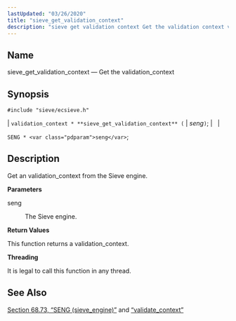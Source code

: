 ```yaml
---
lastUpdated: "03/26/2020"
title: "sieve_get_validation_context"
description: "sieve get validation context Get the validation context validation context sieve get validation context seng SENG seng Get an validation context from the Sieve engine seng The Sieve engine This function returns a validation context It is legal to call this function in any thread Section 68 73 SENG sieve..."
---
```


<a name="apis.sieve_get_validate_context"></a> 
## Name

sieve_get_validation_context — Get the validation_context

## Synopsis

`#include "sieve/ecsieve.h"`

| `validation_context * **sieve_get_validation_context** (` | <var class="pdparam">seng</var>`)`; |   |

`SENG * <var class="pdparam">seng</var>`;<a name="idp60213632"></a> 
## Description

Get an validation_context from the Sieve engine.

**<a name="idp60214864"></a> Parameters**

<dl class="variablelist">

<dt>seng</dt>

<dd>

The Sieve engine.

</dd>

</dl>

**<a name="idp60217600"></a> Return Values**

This function returns a validation_context.

**<a name="idp60218528"></a> Threading**

It is legal to call this function in any thread.

<a name="idp60219952"></a> 
## See Also

[Section 68.73, “SENG (sieve_engine)”](structs.seng "68.73. SENG (sieve_engine)") and [“validate_context”](/momentum/3/3-api/structs-validate-context)